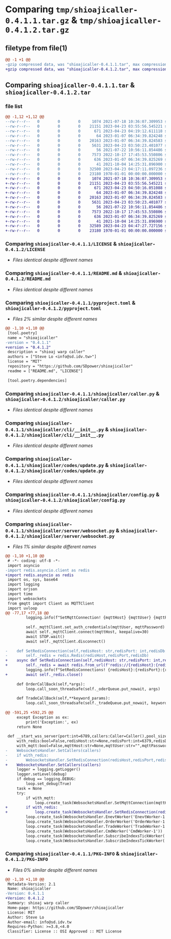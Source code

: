 # Comparing `tmp/shioajicaller-0.4.1.1.tar.gz` & `tmp/shioajicaller-0.4.1.2.tar.gz`

## filetype from file(1)

```diff
@@ -1 +1 @@
-gzip compressed data, was "shioajicaller-0.4.1.1.tar", max compression
+gzip compressed data, was "shioajicaller-0.4.1.2.tar", max compression
```

## Comparing `shioajicaller-0.4.1.1.tar` & `shioajicaller-0.4.1.2.tar`

### file list

```diff
@@ -1,12 +1,12 @@
--rw-r--r--   0        0        0     1074 2021-07-18 10:36:07.309953 shioajicaller-0.4.1.1/LICENSE
--rw-r--r--   0        0        0    21151 2023-04-23 03:55:56.545221 shioajicaller-0.4.1.1/README.md
--rw-r--r--   0        0        0      671 2023-04-23 04:19:12.611118 shioajicaller-0.4.1.1/pyproject.toml
--rw-r--r--   0        0        0       64 2023-01-07 06:34:39.824248 shioajicaller-0.4.1.1/shioajicaller/__init__.py
--rw-r--r--   0        0        0    20163 2023-01-07 06:34:39.824583 shioajicaller-0.4.1.1/shioajicaller/caller.py
--rw-r--r--   0        0        0     5631 2023-04-23 03:50:23.401077 shioajicaller-0.4.1.1/shioajicaller/cli/__init__.py
--rw-r--r--   0        0        0       56 2021-07-22 10:56:11.854486 shioajicaller-0.4.1.1/shioajicaller/codes/__init__.py
--rw-r--r--   0        0        0     7573 2022-10-17 17:45:53.550806 shioajicaller-0.4.1.1/shioajicaller/codes/update.py
--rw-r--r--   0        0        0      636 2023-01-07 06:34:39.825269 shioajicaller-0.4.1.1/shioajicaller/config.py
--rw-r--r--   0        0        0       41 2021-10-04 14:25:31.896900 shioajicaller-0.4.1.1/shioajicaller/server/__init__.py
--rw-r--r--   0        0        0    32500 2023-04-23 04:17:11.097236 shioajicaller-0.4.1.1/shioajicaller/server/websocket.py
--rw-r--r--   0        0        0    23180 1970-01-01 00:00:00.000000 shioajicaller-0.4.1.1/PKG-INFO
+-rw-r--r--   0        0        0     1074 2021-07-18 10:36:07.309953 shioajicaller-0.4.1.2/LICENSE
+-rw-r--r--   0        0        0    21151 2023-04-23 03:55:56.545221 shioajicaller-0.4.1.2/README.md
+-rw-r--r--   0        0        0      671 2023-04-23 04:50:16.051088 shioajicaller-0.4.1.2/pyproject.toml
+-rw-r--r--   0        0        0       64 2023-01-07 06:34:39.824248 shioajicaller-0.4.1.2/shioajicaller/__init__.py
+-rw-r--r--   0        0        0    20163 2023-01-07 06:34:39.824583 shioajicaller-0.4.1.2/shioajicaller/caller.py
+-rw-r--r--   0        0        0     5631 2023-04-23 03:50:23.401077 shioajicaller-0.4.1.2/shioajicaller/cli/__init__.py
+-rw-r--r--   0        0        0       56 2021-07-22 10:56:11.854486 shioajicaller-0.4.1.2/shioajicaller/codes/__init__.py
+-rw-r--r--   0        0        0     7573 2022-10-17 17:45:53.550806 shioajicaller-0.4.1.2/shioajicaller/codes/update.py
+-rw-r--r--   0        0        0      636 2023-01-07 06:34:39.825269 shioajicaller-0.4.1.2/shioajicaller/config.py
+-rw-r--r--   0        0        0       41 2021-10-04 14:25:31.896900 shioajicaller-0.4.1.2/shioajicaller/server/__init__.py
+-rw-r--r--   0        0        0    32589 2023-04-23 04:47:27.727156 shioajicaller-0.4.1.2/shioajicaller/server/websocket.py
+-rw-r--r--   0        0        0    23180 1970-01-01 00:00:00.000000 shioajicaller-0.4.1.2/PKG-INFO
```

### Comparing `shioajicaller-0.4.1.1/LICENSE` & `shioajicaller-0.4.1.2/LICENSE`

 * *Files identical despite different names*

### Comparing `shioajicaller-0.4.1.1/README.md` & `shioajicaller-0.4.1.2/README.md`

 * *Files identical despite different names*

### Comparing `shioajicaller-0.4.1.1/pyproject.toml` & `shioajicaller-0.4.1.2/pyproject.toml`

 * *Files 2% similar despite different names*

```diff
@@ -1,10 +1,10 @@
 [tool.poetry]
 name = "shioajicaller"
-version = "0.4.1.1"
+version = "0.4.1.2"
 description = "shioaj warp caller"
 authors = ["Steve Lo <info@sd.idv.tw>"]
 license = "MIT"
 repository = "https://github.com/SDpower/shioajicaller"
 readme = ["README.md", "LICENSE"]
 
 [tool.poetry.dependencies]
```

### Comparing `shioajicaller-0.4.1.1/shioajicaller/caller.py` & `shioajicaller-0.4.1.2/shioajicaller/caller.py`

 * *Files identical despite different names*

### Comparing `shioajicaller-0.4.1.1/shioajicaller/cli/__init__.py` & `shioajicaller-0.4.1.2/shioajicaller/cli/__init__.py`

 * *Files identical despite different names*

### Comparing `shioajicaller-0.4.1.1/shioajicaller/codes/update.py` & `shioajicaller-0.4.1.2/shioajicaller/codes/update.py`

 * *Files identical despite different names*

### Comparing `shioajicaller-0.4.1.1/shioajicaller/config.py` & `shioajicaller-0.4.1.2/shioajicaller/config.py`

 * *Files identical despite different names*

### Comparing `shioajicaller-0.4.1.1/shioajicaller/server/websocket.py` & `shioajicaller-0.4.1.2/shioajicaller/server/websocket.py`

 * *Files 1% similar despite different names*

```diff
@@ -1,10 +1,10 @@
 # -*- coding: utf-8 -*-
 import asyncio
-import redis.asyncio.client as redis
+import redis.asyncio as redis
 import os, sys, base64
 import logging
 import orjson
 import time
 import websockets
 from gmqtt import Client as MQTTClient
 import uvloop
@@ -77,17 +77,18 @@
         logging.info(f"SetMqttConnection! {mqttHost} {mqttUser} {mqttPassword}")
 
         self._mqttClient.set_auth_credentials(mqttUser, mqttPassword)
         await self._mqttClient.connect(mqttHost, keepalive=30)
         await STOP.wait()
         await self._mqttClient.disconnect()
 
-    def SetRedisConnection(self,redisHost: str,redisPort: int,redisDb: str):
-        self._redis = redis.Redis(redisHost,redisPort,redisDb)
+    async def SetRedisConnection(self,redisHost: str,redisPort: int,redisDb: str):
+        self._redis = await redis.from_url(f'redis://{redisHost}:{redisPort}/{redisDb}')
         logging.info(f"SetRedisConnections! {redisHost}:{redisPort}:{redisDb}")
+        await self._redis.close()
 
     def OrderCallBack(self,*args):
         loop.call_soon_threadsafe(self._oderQueue.put_nowait, args)
 
     def TradeCallBack(self,**keyword_params):
         loop.call_soon_threadsafe(self._tradeQueue.put_nowait, keyword_params)
 
@@ -591,25 +592,25 @@
     except Exception as ex:
         print('Exception:', ex)
     return None
 
 def __start_wss_server(port:int=6789,callers:Caller=Caller(),pool_size:int=50,debug:int=logging.WARNING,
     with_redis:bool=False,redisHost:str=None,redisPort:int=6379,redisDb:str="0",
     with_mqtt:bool=False,mqttHost:str=None,mqttUser:str="",mqttPassword:str=""):
-    WebsocketsHandler.SetCallers(callers)
-    if with_redis:
-        WebsocketsHandler.SetRedisConnection(redisHost,redisPort,redisDb)
+    WebsocketsHandler.SetCallers(callers)    
     logger = logging.getLogger()
     logger.setLevel(debug)
     if debug == logging.DEBUG:
         loop.set_debug(True)
     task = None
     try:
         if with_mqtt:
             loop.create_task(WebsocketsHandler.SetMqttConnection(mqttHost,mqttUser,mqttPassword))
+        if with_redis:
+            loop.create_task(WebsocketsHandler.SetRedisConnection(redisHost,redisPort,redisDb))
         loop.create_task(WebsocketsHandler.EnevtWorker('EnevtWorker-1'))
         loop.create_task(WebsocketsHandler.OrderWorker('OrderWorker-1'))
         loop.create_task(WebsocketsHandler.TradeWorker('TradeWorker-1'))
         loop.create_task(WebsocketsHandler.CmdWorker('CmdWorker-1'))
         loop.create_task(WebsocketsHandler.SubscribeIndexsTickWorker('SubscribeIndexsTickWorker-1'))
         loop.create_task(WebsocketsHandler.SubscribeIndexsTickWorker('SubscribeIndexsTickWorker-2'))
```

### Comparing `shioajicaller-0.4.1.1/PKG-INFO` & `shioajicaller-0.4.1.2/PKG-INFO`

 * *Files 0% similar despite different names*

```diff
@@ -1,10 +1,10 @@
 Metadata-Version: 2.1
 Name: shioajicaller
-Version: 0.4.1.1
+Version: 0.4.1.2
 Summary: shioaj warp caller
 Home-page: https://github.com/SDpower/shioajicaller
 License: MIT
 Author: Steve Lo
 Author-email: info@sd.idv.tw
 Requires-Python: >=3.8,<4.0
 Classifier: License :: OSI Approved :: MIT License
```

